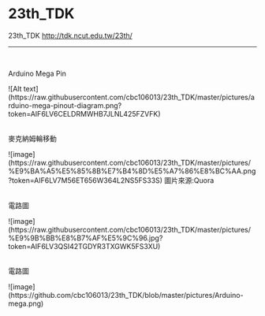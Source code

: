 23th_TDK
====================
23th_TDK
http://tdk.ncut.edu.tw/23th/
<br>

---------------

<br>
<p>Arduino Mega Pin</p>
![Alt text](https://raw.githubusercontent.com/cbc106013/23th_TDK/master/pictures/arduino-mega-pinout-diagram.png?token=AIF6LV6CELDRMWHB7JLNL425FZVFK)

<br>
<br>
<p>麥克納姆輪移動</p>
![image](https://raw.githubusercontent.com/cbc106013/23th_TDK/master/pictures/%E9%BA%A5%E5%85%8B%E7%B4%8D%E5%A7%86%E8%BC%AA.png?token=AIF6LV7M56ET656W364L2NS5FS33S)
圖片來源:Quora
<br>
<br>
<p>電路圖</p>
![image](https://raw.githubusercontent.com/cbc106013/23th_TDK/master/pictures/%E9%9B%BB%E8%B7%AF%E5%9C%96.jpg?token=AIF6LV3QSI42TGDYR3TXGWK5FS3XU)
<br>
<br>
<p>電路圖</p>
![image](https://github.com/cbc106013/23th_TDK/blob/master/pictures/Arduino-mega.png)


